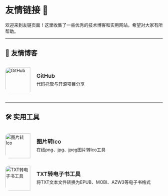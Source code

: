 # 友情链接 🔗

欢迎来到友链页面！这里收集了一些优秀的技术博客和实用网站，希望对大家有所帮助。

---

## 🌟 友情博客

<div class="friend-links-grid">

<div class="friend-link-card">
    <a href="https://github.com/ZyPLJ" target="_blank">
        <div class="card-avatar">
            <img src="https://github.githubassets.com/images/modules/logos_page/GitHub-Mark.png" alt="GitHub">
        </div>
        <div class="card-info">
            <h3 class="card-title">GitHub</h3>
            <p class="card-desc">代码托管与开源项目分享</p>
        </div>
    </a>
</div>

</div>

---

## 🛠️ 实用工具

<div class="friend-links-grid">

<div class="friend-link-card">
    <a href="https://ico.pljzy.top" target="_blank">
        <div class="card-avatar">
            <img src="https://ico.pljzy.top/logo.ico" alt="图片转Ico">
        </div>
        <div class="card-info">
            <h3 class="card-title">图片转Ico</h3>
            <p class="card-desc">在线png、jpg、jpeg图片转Ico工具</p>
        </div>
    </a>
</div>

<div class="friend-link-card">
    <a href="https://ebook.deali.cn/" target="_blank">
        <div class="card-avatar">
            <img src="https://ebook.deali.cn/static/favicon.ico" alt="TXT转电子书工具">
        </div>
        <div class="card-info">
            <h3 class="card-title">TXT转电子书工具</h3>
            <p class="card-desc">将TXT文本文件转换为EPUB、MOBI、AZW3等电子书格式</p>
        </div>
    </a>
</div>

</div>

<style>
.friend-links-grid {
    display: grid;
    grid-template-columns: repeat(auto-fill, minmax(320px, 1fr));
    gap: 1.5rem;
    margin: 2rem 0;
}

.friend-link-card {
    background: var(--card-bg);
    border: 1px solid var(--line-divider);
    border-radius: 12px;
    overflow: hidden;
    transition: all 0.3s ease;
    position: relative;
}

.friend-link-card:hover {
    transform: translateY(-4px);
    box-shadow: 0 8px 25px rgba(0, 0, 0, 0.1);
    border-color: var(--primary);
}

.friend-link-card a {
    display: flex;
    align-items: center;
    padding: 0;
    text-decoration: none;
    color: inherit;
    height: 100%;
}

.card-avatar {
    flex-shrink: 0;
    width: 80px;
    height: 80px;
    overflow: hidden;
    display: flex;
    align-items: center;
    justify-content: center;
    border-radius: 12px 0 0 12px;
}

.card-info {
    flex: 1;
    min-width: 0;
    padding: 1rem 1.25rem;
}

.card-avatar img {
    width: 100%;
    height: 100%;
    object-fit: cover;
    transition: transform 0.3s ease;
}

.friend-link-card:hover .card-avatar img {
    transform: scale(1.05);
}

.card-title {
    font-size: 1.1rem;
    font-weight: 600;
    color: var(--text-primary);
    margin: 0 0 0.25rem 0;
    line-height: 1.3;
}

.card-desc {
    font-size: 0.875rem;
    color: var(--text-secondary);
    margin: 0;
    line-height: 1.4;
    display: -webkit-box;
    -webkit-line-clamp: 2;
    -webkit-box-orient: vertical;
    overflow: hidden;
}

.custom-md a:not(.no-styling) {
    margin:0;
    padding:0;
}

/* 响应式设计 */
@media (max-width: 768px) {
    .friend-links-grid {
        grid-template-columns: 1fr;
        gap: 1rem;
    }

    .card-avatar {
        width: 70px;
        height: 70px;
    }

    .card-info {
        padding: 0.875rem 1rem;
    }
}

/* 深色模式优化 */
:root.dark .friend-link-card {
    border-color: var(--line-divider);
}

:root.dark .friend-link-card:hover {
    box-shadow: 0 8px 25px rgba(255, 255, 255, 0.05);
}
</style>
